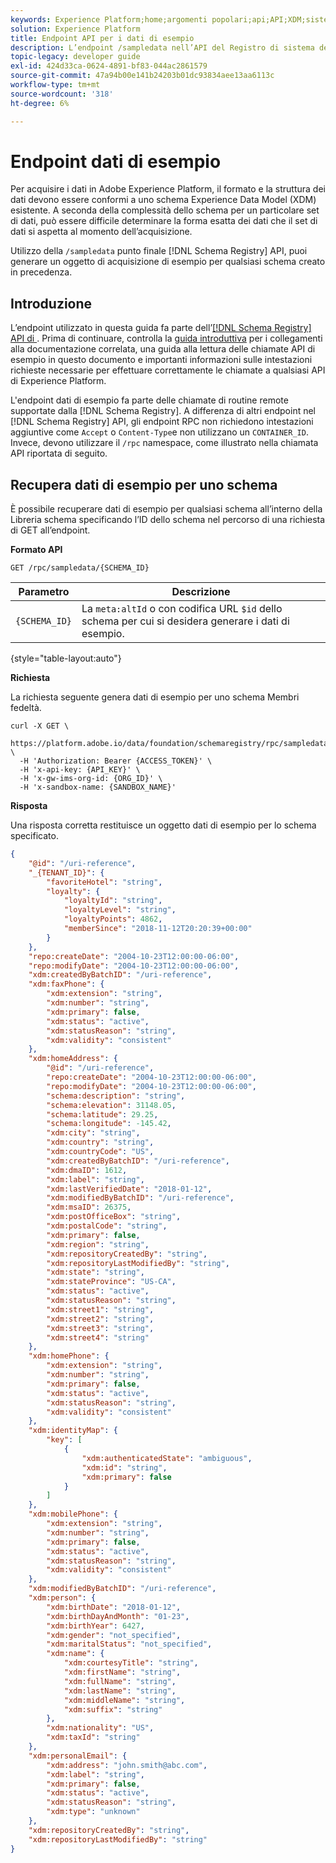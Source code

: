 ```yaml
---
keywords: Experience Platform;home;argomenti popolari;api;API;XDM;sistema XDM;modello dati esperienza;modello dati esperienza;modello dati esperienza;modello dati esperienza;modello dati;modello dati;dati di esempio;dati di esempio;rpc;
solution: Experience Platform
title: Endpoint API per i dati di esempio
description: L’endpoint /sampledata nell’API del Registro di sistema dello schema consente di generare dati di esempio mappati alla struttura di qualsiasi schema XDM esistente.
topic-legacy: developer guide
exl-id: 424d33ca-0624-4891-bf83-044ac2861579
source-git-commit: 47a94b00e141b24203b01dc93834aee13aa6113c
workflow-type: tm+mt
source-wordcount: '318'
ht-degree: 6%

---
```


# Endpoint dati di esempio

Per acquisire i dati in Adobe Experience Platform, il formato e la struttura dei dati devono essere conformi a uno schema Experience Data Model (XDM) esistente. A seconda della complessità dello schema per un particolare set di dati, può essere difficile determinare la forma esatta dei dati che il set di dati si aspetta al momento dell’acquisizione.

Utilizzo della `/sampledata` punto finale [!DNL Schema Registry] API, puoi generare un oggetto di acquisizione di esempio per qualsiasi schema creato in precedenza.

## Introduzione

L’endpoint utilizzato in questa guida fa parte dell’[[!DNL Schema Registry] API di ](https://www.adobe.io/experience-platform-apis/references/schema-registry/). Prima di continuare, controlla la [guida introduttiva](./getting-started.md) per i collegamenti alla documentazione correlata, una guida alla lettura delle chiamate API di esempio in questo documento e importanti informazioni sulle intestazioni richieste necessarie per effettuare correttamente le chiamate a qualsiasi API di Experience Platform.

L&#39;endpoint dati di esempio fa parte delle chiamate di routine remote supportate dalla [!DNL Schema Registry]. A differenza di altri endpoint nel [!DNL Schema Registry] API, gli endpoint RPC non richiedono intestazioni aggiuntive come `Accept` o `Content-Type`e non utilizzano un `CONTAINER_ID`. Invece, devono utilizzare il `/rpc` namespace, come illustrato nella chiamata API riportata di seguito.

## Recupera dati di esempio per uno schema

È possibile recuperare dati di esempio per qualsiasi schema all’interno della Libreria schema specificando l’ID dello schema nel percorso di una richiesta di GET all’endpoint.

**Formato API**

```http
GET /rpc/sampledata/{SCHEMA_ID}
```

| Parametro | Descrizione |
| --- | --- |
| `{SCHEMA_ID}` | La `meta:altId` o con codifica URL `$id` dello schema per cui si desidera generare i dati di esempio. |

{style=&quot;table-layout:auto&quot;}

**Richiesta**

La richiesta seguente genera dati di esempio per uno schema Membri fedeltà.

```shell
curl -X GET \
  https://platform.adobe.io/data/foundation/schemaregistry/rpc/sampledata/_{TENANT_ID}.schemas.533ca5da28087c44344810891b0f03d9 \
  -H 'Authorization: Bearer {ACCESS_TOKEN}' \
  -H 'x-api-key: {API_KEY}' \
  -H 'x-gw-ims-org-id: {ORG_ID}' \
  -H 'x-sandbox-name: {SANDBOX_NAME}'
```

**Risposta**

Una risposta corretta restituisce un oggetto dati di esempio per lo schema specificato.

```json
{
    "@id": "/uri-reference",
    "_{TENANT_ID}": {
        "favoriteHotel": "string",
        "loyalty": {
            "loyaltyId": "string",
            "loyaltyLevel": "string",
            "loyaltyPoints": 4862,
            "memberSince": "2018-11-12T20:20:39+00:00"
        }
    },
    "repo:createDate": "2004-10-23T12:00:00-06:00",
    "repo:modifyDate": "2004-10-23T12:00:00-06:00",
    "xdm:createdByBatchID": "/uri-reference",
    "xdm:faxPhone": {
        "xdm:extension": "string",
        "xdm:number": "string",
        "xdm:primary": false,
        "xdm:status": "active",
        "xdm:statusReason": "string",
        "xdm:validity": "consistent"
    },
    "xdm:homeAddress": {
        "@id": "/uri-reference",
        "repo:createDate": "2004-10-23T12:00:00-06:00",
        "repo:modifyDate": "2004-10-23T12:00:00-06:00",
        "schema:description": "string",
        "schema:elevation": 31148.05,
        "schema:latitude": 29.25,
        "schema:longitude": -145.42,
        "xdm:city": "string",
        "xdm:country": "string",
        "xdm:countryCode": "US",
        "xdm:createdByBatchID": "/uri-reference",
        "xdm:dmaID": 1612,
        "xdm:label": "string",
        "xdm:lastVerifiedDate": "2018-01-12",
        "xdm:modifiedByBatchID": "/uri-reference",
        "xdm:msaID": 26375,
        "xdm:postOfficeBox": "string",
        "xdm:postalCode": "string",
        "xdm:primary": false,
        "xdm:region": "string",
        "xdm:repositoryCreatedBy": "string",
        "xdm:repositoryLastModifiedBy": "string",
        "xdm:state": "string",
        "xdm:stateProvince": "US-CA",
        "xdm:status": "active",
        "xdm:statusReason": "string",
        "xdm:street1": "string",
        "xdm:street2": "string",
        "xdm:street3": "string",
        "xdm:street4": "string"
    },
    "xdm:homePhone": {
        "xdm:extension": "string",
        "xdm:number": "string",
        "xdm:primary": false,
        "xdm:status": "active",
        "xdm:statusReason": "string",
        "xdm:validity": "consistent"
    },
    "xdm:identityMap": {
        "key": [
            {
                "xdm:authenticatedState": "ambiguous",
                "xdm:id": "string",
                "xdm:primary": false
            }
        ]
    },
    "xdm:mobilePhone": {
        "xdm:extension": "string",
        "xdm:number": "string",
        "xdm:primary": false,
        "xdm:status": "active",
        "xdm:statusReason": "string",
        "xdm:validity": "consistent"
    },
    "xdm:modifiedByBatchID": "/uri-reference",
    "xdm:person": {
        "xdm:birthDate": "2018-01-12",
        "xdm:birthDayAndMonth": "01-23",
        "xdm:birthYear": 6427,
        "xdm:gender": "not_specified",
        "xdm:maritalStatus": "not_specified",
        "xdm:name": {
            "xdm:courtesyTitle": "string",
            "xdm:firstName": "string",
            "xdm:fullName": "string",
            "xdm:lastName": "string",
            "xdm:middleName": "string",
            "xdm:suffix": "string"
        },
        "xdm:nationality": "US",
        "xdm:taxId": "string"
    },
    "xdm:personalEmail": {
        "xdm:address": "john.smith@abc.com",
        "xdm:label": "string",
        "xdm:primary": false,
        "xdm:status": "active",
        "xdm:statusReason": "string",
        "xdm:type": "unknown"
    },
    "xdm:repositoryCreatedBy": "string",
    "xdm:repositoryLastModifiedBy": "string"
}
```

